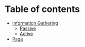 # Table of contents

* [Information Gathering](README.md)
  * [Passive](information-gathering/passive.md)
  * [Active](information-gathering/active.md)
* [Page](page.md)
